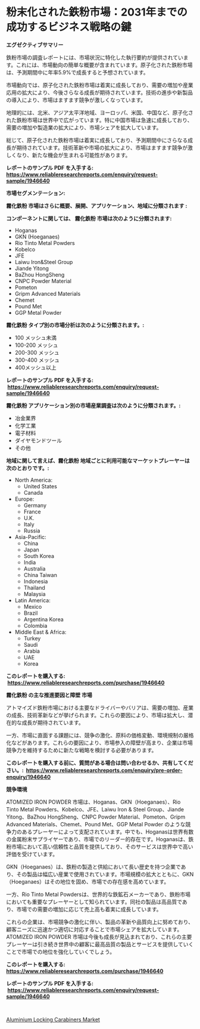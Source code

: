 <p><h1>粉末化された鉄粉市場：2031年までの成功するビジネス戦略の鍵</h1></p><p><strong>エグゼクティブサマリー</strong></p>
<p><p>鉄粉市場の調査レポートには、市場状況に特化した執行要約が提供されています。これには、市場動向の簡単な概要が含まれています。原子化された鉄粉市場は、予測期間中に年率5.9%で成長すると予想されています。</p><p>市場動向では、原子化された鉄粉市場は着実に成長しており、需要の増加や産業応用の拡大により、今後さらなる成長が期待されています。技術の進歩や新製品の導入により、市場はますます競争が激しくなっています。</p><p>地理的には、北米、アジア太平洋地域、ヨーロッパ、米国、中国など、原子化された鉄粉市場は世界中で広がっています。特に中国市場は急速に成長しており、需要の増加や製造業の拡大により、市場シェアを拡大しています。</p><p>総じて、原子化された鉄粉市場は着実に成長しており、予測期間中にさらなる成長が期待されています。技術革新や市場の拡大により、市場はますます競争が激しくなり、新たな機会が生まれる可能性があります。</p></p>
<p><strong>レポートのサンプル PDF を入手する: <a href="https://www.reliableresearchreports.com/enquiry/request-sample/1946640">https://www.reliableresearchreports.com/enquiry/request-sample/1946640</a></strong></p>
<p><strong>市場セグメンテーション:</strong></p>
<p><strong> 霧化鉄粉 市場はさらに概要、展開、アプリケーション、地域に分類されます :</strong></p>
<p><strong>コンポーネントに関しては、 霧化鉄粉 市場は次のように分類されます: &nbsp;</strong></p>
<p><ul><li>Hoganas</li><li>GKN (Hoeganaes)</li><li>Rio Tinto Metal Powders</li><li>Kobelco</li><li>JFE</li><li>Laiwu Iron&Steel Group</li><li>Jiande Yitong</li><li>BaZhou HongSheng</li><li>CNPC Powder Material</li><li>Pometon</li><li>Gripm Advanced Materials</li><li>Chemet</li><li>Pound Met</li><li>GGP Metal Powder</li></ul></p>
<p><strong> 霧化鉄粉 タイプ別の市場分析は次のように分類されます。:</strong></p>
<p><ul><li>100 メッシュ未満</li><li>100-200 メッシュ</li><li>200-300 メッシュ</li><li>300-400 メッシュ</li><li>400メッシュ以上</li></ul></p>
<p><strong>レポートのサンプル PDF を入手する: &nbsp;<a href="https://www.reliableresearchreports.com/enquiry/request-sample/1946640">https://www.reliableresearchreports.com/enquiry/request-sample/1946640</a></strong></p>
<p><strong> 霧化鉄粉 アプリケーション別の市場産業調査は次のように分類されます。:</strong></p>
<p><ul><li>冶金業界</li><li>化学工業</li><li>電子材料</li><li>ダイヤモンドツール</li><li>その他</li></ul></p>
<p><strong>地域に関して言えば、霧化鉄粉 地域ごとに利用可能なマーケットプレーヤーは次のとおりです。:</strong></p>
<p><ul>
    <li>
        North America:
        <ul>
            <li>United States</li>
            <li>Canada</li>
        </ul>
    </li>
    <li>
        Europe:
        <ul>
            <li>Germany</li>
            <li>France</li>
            <li>U.K.</li>
            <li>Italy</li>
            <li>Russia</li>
        </ul>
    </li>
    <li>
        Asia-Pacific:
        <ul>
            <li>China</li>
            <li>Japan</li>
            <li>South Korea</li>
            <li>India</li>
            <li>Australia</li>
            <li>China Taiwan</li>
            <li>Indonesia</li>
            <li>Thailand</li>
            <li>Malaysia</li>
        </ul>
    </li>
    <li>
        Latin America:
        <ul>
            <li>Mexico</li>
            <li>Brazil</li>
            <li>Argentina Korea</li>
            <li>Colombia</li>
        </ul>
    </li>
    <li>
        Middle East & Africa:
        <ul>
            <li>Turkey</li>
            <li>Saudi</li>
            <li>Arabia</li>
            <li>UAE</li>
            <li>Korea</li>
        </ul>
    </li>
    </ul></p>
<p><strong>このレポートを購入する: &nbsp;<a href="https://www.reliableresearchreports.com/purchase/1946640">https://www.reliableresearchreports.com/purchase/1946640</a></strong></p>
<p><strong>霧化鉄粉 の主な推進要因と障壁 市場</strong></p>
<p><p>アトマイズド鉄粉市場における主要なドライバーやバリアは、需要の増加、産業の成長、技術革新などが挙げられます。これらの要因により、市場は拡大し、潜在的な成長が期待されています。</p><p>一方、市場に直面する課題には、競争の激化、原料の価格変動、環境規制の厳格化などがあります。これらの要因により、市場参入の障壁が高まり、企業は市場競争力を維持するために新たな戦略を検討する必要があります。</p></p>
<p><strong>このレポートを購入する前に、質問がある場合は問い合わせるか、共有してください。:&nbsp; <a href="https://www.reliableresearchreports.com/enquiry/pre-order-enquiry/1946640">https://www.reliableresearchreports.com/enquiry/pre-order-enquiry/1946640</a></strong></p>
<p><strong>競争環境</strong></p>
<p><p>ATOMIZED IRON POWDER 市場は、Hoganas、GKN（Hoeganaes）、Rio Tinto Metal Powders、Kobelco、JFE、Laiwu Iron & Steel Group、Jiande Yitong、BaZhou HongSheng、CNPC Powder Material、Pometon、Gripm Advanced Materials、Chemet、Pound Met、GGP Metal Powder のような競争力のあるプレーヤーによって支配されています。中でも、Hoganasは世界有数の金属粉末サプライヤーであり、市場でのリーダー的存在です。Hoganasは、鉄粉市場において高い信頼性と品質を提供しており、そのサービスは世界中で高い評価を受けています。</p><p>GKN（Hoeganaes）は、鉄粉の製造と供給において長い歴史を持つ企業であり、その製品は幅広い産業で使用されています。市場規模の拡大とともに、GKN（Hoeganaes）はその地位を固め、市場での存在感を高めています。</p><p>一方、Rio Tinto Metal Powdersは、世界的な鉄鉱石メーカーであり、鉄粉市場においても重要なプレーヤーとして知られています。同社の製品は高品質であり、市場での需要の増加に応じて売上高も着実に成長しています。</p><p>これらの企業は、市場競争の激化に伴い、製品の革新や品質向上に努めており、顧客ニーズに迅速かつ適切に対応することで市場シェアを拡大しています。ATOMIZED IRON POWDER 市場は今後も成長が見込まれており、これらの主要プレーヤーは引き続き世界中の顧客に最高品質の製品とサービスを提供していくことで市場での地位を強化していくでしょう。</p></p>
<p><strong>このレポートを購入する: &nbsp; <a href="https://www.reliableresearchreports.com/purchase/1946640">https://www.reliableresearchreports.com/purchase/1946640</a></strong></p>
<p><strong>レポートのサンプル PDF を入手する: &nbsp;<a href="https://www.reliableresearchreports.com/enquiry/request-sample/1946640">https://www.reliableresearchreports.com/enquiry/request-sample/1946640</a></strong><strong></strong></p>
<p>&nbsp;</p>
<p><p><a href="https://github.com/YashRP12/Market-Research-Report-List-3/blob/main/aluminium-locking-carabiners-market.md">Aluminium Locking Carabiners Market</a></p></p>